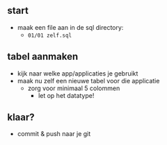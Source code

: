
## start

- maak een file aan in de sql directory:
    - `01/01 zelf.sql`
## tabel aanmaken

- kijk naar welke app/applicaties je gebruikt
- maak nu zelf een nieuwe tabel voor die applicatie
    - zorg voor minimaal 5 colommen
        - let op het datatype!

## klaar?

- commit & push naar je git
            